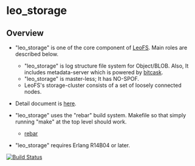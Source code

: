 leo_storage
===========

Overview
--------

* "leo_storage" is one of the core component of [LeoFS](https://github.com/leo-project/leofs). Main roles are described below.
  * "leo_storage" is log structure file system for Object/BLOB. Also, It includes metadata-server which is powered by [bitcask](https://github.com/basho/bitcask).
  * "leo_storage" is master-less; It has NO-SPOF.
  * LeoFS's storage-cluster consists of a set of loosely connected nodes.

*  Detail document is [here](http://www.leofs.org/docs/).

* "leo_storage" uses the "rebar" build system. Makefile so that simply running "make" at the top level should work.
  * [rebar](https://github.com/basho/rebar)
* "leo_storage" requires Erlang R14B04 or later.

[![Build Status](https://secure.travis-ci.org/leo-project/leo_storage.png?branch=master)](http://travis-ci.org/leo-project/leo_storage)